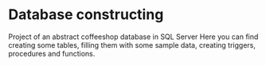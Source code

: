 # Database constructing
Project of an abstract coffeeshop database in SQL Server
Here you can find creating some tables, filling them with some sample data, creating triggers, procedures and functions.
